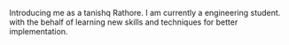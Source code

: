 Introducing me as a tanishq Rathore. I am currently a engineering student.
with the behalf of learning new skills and techniques for better implementation.
